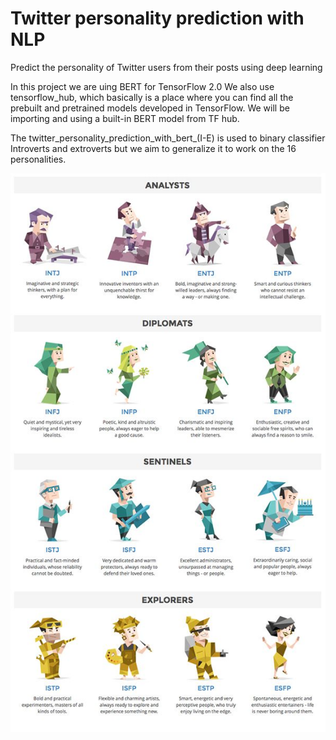 # Twitter personality prediction with NLP

Predict the personality of Twitter users from their posts using deep learning

In this project we are uing BERT for TensorFlow 2.0
We also use tensorflow_hub, which basically is a place where you can find all the prebuilt and pretrained models developed in TensorFlow. We will be importing and using a built-in BERT model from TF hub.

The twitter_personality_prediction_with_bert_(I-E) is used to binary classifier Introverts and extroverts but we aim to generalize it to work on the 16 personalities.

![16 personalities](16personalities.jpg?raw=true)
